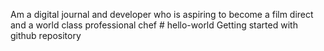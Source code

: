 Am a digital journal and developer who is aspiring to become a film direct and a world class professional chef # hello-world
Getting started with github repository 
